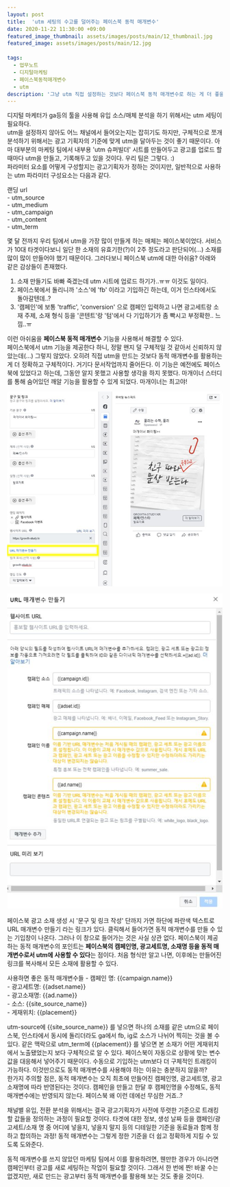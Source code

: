 ```yaml
---
layout: post
title:  'utm 세팅의 수고를 덜어주는 페이스북 동적 매개변수'
date: 2020-11-22 11:30:00 +09:00
featured_image_thumbnail: assets/images/posts/main/12_thumbnail.jpg
featured_image: assets/images/posts/main/12.jpg

tags:
  - 업무노트
  - 디지털마케팅
  - 페이스북동적매개변수
  - utm
description: '그냥 utm 직접 설정하는 것보다 페이스북 동적 매개변수로 하는 게 더 좋을 정도'
---
```


디지털 마케터가 ga등의 툴을 사용해 유입 소스/매체 분석을 하기 위해서는 utm 세팅이 필요하다.  
utm을 설정하지 않아도 어느 채널에서 들어오는지는 잡히기도 하지만, 구체적으로 쪼개 분석하기 위해서는 광고 기획자의 기준에 맞게 utm을 달아두는 것이 좋기 때문이다. 아마 대부분의 마케팅 팀에서 내부용 'utm 슈퍼빌더' 시트를 만들어두고 광고를 업로드 할 때마다 utm을 만들고, 기록해두고 있을 것이다. 우리 팀은 그렇다. :)  
파라미터 요소를 어떻게 구성할지는 광고기획자가 정하는 것이지만, 일반적으로 사용하는 utm 파라미터 구성요소는 다음과 같다.

랜딩 url  
 \- utm_source   
 \- utm_medium  
 \- utm_campaign   
 \- utm_content  
 \- utm_term  

몇 달 전까지 우리 팀에서 utm을 가장 많이 만들게 하는 매체는 페이스북이었다. 서비스가 10대 타겟이다보니 일단 한 소재의 유효기한(?)이 2주 정도라고 판단되어(...) 소재를 많이 많이 만들어야 했기 때문이다. 그러다보니 페이스북 utm에 대한 아쉬움? 아래와 같은 감상들이 존재했다.  

  1) 소재 만들기도 바빠 죽겠는데 utm 시트에 업로드 하기가..ㅠㅠ 이것도 일이다.  
  2) 페이스북에서 돌리니까 '소스'에 'fb' 이라고 기입하긴 하는데, 이거 인스타에서도 돌아갈텐데..?  
  3) '캠페인'에 보통 'traffic', 'conversion' 으로 캠페인 입력하고 나면 광고세트랑 소재 주제, 소재 형식 등을 '콘텐트'랑 '텀'에서 다 기입하기가 좀 빡시고 부정확한.. 느낌..ㅠ  

이런 아쉬움을 **페이스북 동적 매개변수** 기능을 사용해서 해결할 수 있다.  
페이스북에서 utm 기능을 제공한다 하니, 정말 왠지 덜 구체적일 것 같아서 신뢰하지 않았는데(...) 그렇지 않았다. 오히려 직접 utm을 만드는 것보다 동적 매개변수를 활용하는 게 더 정확하고 구체적이다. 거기다 문서작업까지 줄어든다. 이 기능은 예전에도 페이스북에 있었다고 하는데, 그동안 알지 못했고 사용할 생각을 하지 못했다. 마개이너 스터디를 통해 숨어있던 깨알 기능을 활용할 수 있게 되었다. 마개이너는 최고야!

![페이스북 동적 매개변수](assets/images/posts/content/fb-auto-parameter.jpg)


![페이스북 동적 매개변수2](assets/images/posts/content/fb-auto-parameter2.jpg)

페이스북 광고 소재 생성 시 '문구 및 링크 작성' 단까지 가면 하단에 파란색 텍스트로 URL 매개변수 만들기 라는 링크가 있다. 클릭해서 들어가면 동적 매개변수를 만들 수 있는 기입창이 나온다. 그러나 이 창으로 들어가는 것은 사실 상관 없다. 페이스북이 제공하는 동적 매개변수의 포인트는 **페이스북의 캠페인명, 광고세트명, 소재명 등을 동적 매개변수로서 utm에 사용할 수 있다**는 점이다. 처음 형식만 알고 나면, 이후에는 만들어진 링크를 복사해서 모든 소재에 활용할 수 있다.  

사용하면 좋은 동적 매개변수들
 \- 캠페인 명: \{\{campaign.name\}\}  
 \- 광고세트명: \{\{adset.name\}\}  
 \- 광고소재명: \{\{ad.name\}\}  
 \- 소스: \{\{site_source_name\}\}  
 \- 게재위치: \{\{placement\}\}  

 utm-source에 {{site_source_name}} 를 넣으면 하나의 소재를 같은 utm으로 페이스북, 인스타에서 동시에 돌리더라도 ga에서 fb, ig로 소스가 나뉘어 찍히는 것을 볼 수 있다. 같은 맥락으로 utm_term에 {{placement}} 를 넣으면 본 소재가 어떤 게재위치에서 노출됐었는지 보다 구체적으로 알 수 있다. 페이스북이 자동으로 상황에 맞는 변수값을 대응해서 넣어주기 때문이다. 수동으로 기입하는 utm보다 더 구체적인 트래킹이 가능하다. 이것만으로도 동적 매개변수를 사용해야 하는 이유는 충분하지 않을까?  
 한가지 주의할 점은, 동적 매개변수는 오직 최초에 만들어진 캠페인명, 광고세트명, 광고소재명에 따라 반영된다는 것이다. 캠페인을 만들고 한달 후 캠페인명을 수정해도, 동적 매개변수에는 반영되지 않는다. 페이스북 왜 이런 데에선 무심한 거죠..?  

 채널별 유입, 전환 분석을 위해서는 결국 광고기획자가 사전에 뚜렷한 기준으로 트래킹할 값들을 정의하는 과정이 필요할 것이다. 타겟에 대한 정보, 생성 날짜 등을 캠페인/광고세트/소재 명 중 어디에 넣을지, 넣을지 말지 등의 디테일한 기준을 동료들과 함께 정하고 합의하는 과정! 동적 매개변수는 그렇게 정한 기준을 더 쉽고 정확하게 지킬 수 있도록 도와준다.

 동적 매개변수를 쓰지 않았던 마케팅 팀에서 이를 활용하려면, 웬만한 경우가 아니라면 캠페인부터 광고를 새로 세팅하는 작업이 필요할 것이다. 그래서 한 번에 짠! 바꿀 수는 없겠지만, 새로 만드는 광고부터 동적 매개변수를 활용해 보는 것도 좋을 것이다.   
